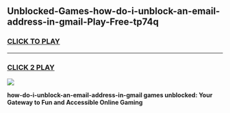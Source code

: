 
## Unblocked-Games-how-do-i-unblock-an-email-address-in-gmail-Play-Free-tp74q
<h3>
<a href="https://premium76.site?title=how-do-i-unblock-an-email-address-in-gmail&ref=18A1">CLICK TO PLAY</a></h3>
<hr>

<h3>
<a href="https://premium76.site?title=how-do-i-unblock-an-email-address-in-gmail&ref=18A1">CLICK 2 PLAY</a>
  
</h3>

<a href="https://premium76.site?title=how-do-i-unblock-an-email-address-in-gmail&ref=18A1"><img src="https://clearcache.store/games.png"></a>


**how-do-i-unblock-an-email-address-in-gmail games unblocked: Your Gateway to Fun and Accessible Online Gaming**
